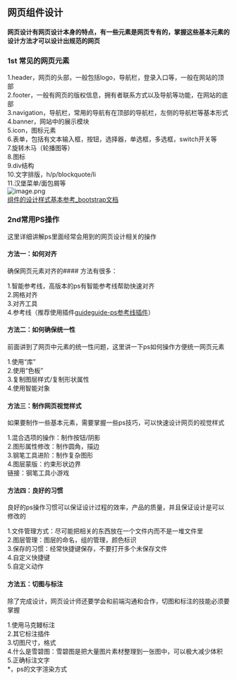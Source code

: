 
##  网页组件设计
#### 网页设计有网页设计本身的特点，有一些元素是网页专有的，掌握这些基本元素的设计方法才可以设计出规范的网页

### 1st 常见的网页元素
1.header，网页的头部，一般包括logo，导航栏，登录入口等，一般在网站的顶部<br>
2.footer，一般有网页的版权信息，拥有者联系方式以及导航等功能，在网站的底部<br>
3.navigation，导航栏，常用的导航有在顶部的导航栏，左侧的导航栏等基本形式<br>
4.banner，网站中的展示模块<br>
5.icon，图标元素<br>
6.表单，包括有文本输入框，按钮，选择器，单选框，多选框，switch开关等<br>
7.旋转木马（轮播图等）<br>
8.图标<br>
9.div结构<br>
10.文字排版，h/p/blockquote/li<br>
11.汉堡菜单/面包屑等<br>
 ![image.png](/Blog-Share/img/1903/04/Hivol/header.png)<br>
[组件的设计样式基本参考_bootstrap文档](https://v3.bootcss.com/css/)

### 2nd常用PS操作
这里详细讲解ps里面经常会用到的网页设计相关的操作<br>

#### 方法一：如何对齐<br>
确保网页元素对齐的#### 方法有很多：<br>

1.智能参考线，高版本的ps有智能参考线帮助快速对齐<br>
2.网格对齐<br>
3.对齐工具<br>
4.参考线（推荐使用插件[guideguide-ps参考线插件](https://bezier.method.ac/)）<br>


#### 方法二：如何确保统一性
前面讲到了网页中元素的统一性问题，这里讲一下ps如何操作方便统一网页元素<br>

1.使用“库”<br>
2.使用“色板”<br>
3.复制图层样式/复制形状属性<br>
4.使用智能对象<br>
#### 方法三：制作网页视觉样式<br>
如果要制作一些基本元素，需要掌握一些ps技巧，可以快速设计网页的视觉样式<br>

1.混合选项的操作：制作按钮/阴影<br>
2.图形属性修改：制作圆角，描边<br>
3.钢笔工具进阶：制作复杂图形<br>
4.图层蒙版：约束形状边界<br>
链接：钢笔工具小游戏<br>
#### 方法四：良好的习惯<br>
良好的ps操作习惯可以保证设计过程的效率，产品的质量，并且保证设计是可以修改的<br>

1.文件管理方式：尽可能把相关的东西放在一个文件内而不是一堆文件里<br>
2.图层管理：图层的命名，组的管理，颜色标识<br>
3.保存的习惯：经常快捷键保存，不要打开多个未保存文件<br>
4.自定义快捷键<br>
5.自定义动作<br>
#### 方法五：切图与标注
除了完成设计，网页设计师还要学会和前端沟通和合作，切图和标注的技能必须要掌握<br>

1.使用马克鳗标注<br>
2.其它标注插件<br>
3.切图尺寸，格式<br>
4.什么是雪碧图：雪碧图是把大量图片素材整理到一张图中，可以极大减少体积<br>
5.正确标注文字<br>
*，ps的文字渲染方式


```python

```
